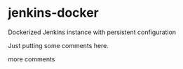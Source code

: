 # jenkins-docker
Dockerized Jenkins instance with persistent configuration

Just putting some comments here.

more comments